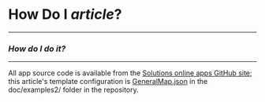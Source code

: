 # How Do I *article*? #

-----

### *How do I do it?* ###

-----

All app source code is available from the [Solutions online apps GitHub site](https://github.com/Esri/local-government-online-apps); this article's template configuration is [GeneralMap.json](../examples2/GeneralMap.json) in the doc/examples2/ folder in the repository.